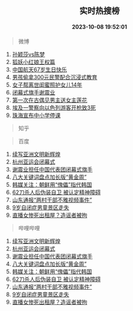 <div align="center"><h2>实时热搜榜</h2><h4>2023-10-08 19:52:01</h4></div>

> 微博  

1. [孙颖莎vs陈梦](https://s.weibo.com/weibo?q=%E5%AD%99%E9%A2%96%E8%8E%8Evs%E9%99%88%E6%A2%A6&t=31&band_rank=1&Refer=top)<br />
2. [狐妖小红娘王权篇](https://s.weibo.com/weibo?q=%E7%8B%90%E5%A6%96%E5%B0%8F%E7%BA%A2%E5%A8%98%E7%8E%8B%E6%9D%83%E7%AF%87&t=31&band_rank=2&Refer=top)<br />
3. [中国航天67岁生日快乐](https://s.weibo.com/weibo?q=%23%E4%B8%AD%E5%9B%BD%E8%88%AA%E5%A4%A967%E5%B2%81%E7%94%9F%E6%97%A5%E5%BF%AB%E4%B9%90%23&t=31&band_rank=3&Refer=top)<br />
4. [男孩偷拿300元民警配合沉浸式教育](https://s.weibo.com/weibo?q=%23%E7%94%B7%E5%AD%A9%E5%81%B7%E6%8B%BF300%E5%85%83%E6%B0%91%E8%AD%A6%E9%85%8D%E5%90%88%E6%B2%89%E6%B5%B8%E5%BC%8F%E6%95%99%E8%82%B2%23&t=31&band_rank=4&Refer=top)<br />
5. [女子帮离世闺蜜照护女儿14年](https://s.weibo.com/weibo?q=%23%E5%A5%B3%E5%AD%90%E5%B8%AE%E7%A6%BB%E4%B8%96%E9%97%BA%E8%9C%9C%E7%85%A7%E6%8A%A4%E5%A5%B3%E5%84%BF14%E5%B9%B4%23&t=31&band_rank=5&Refer=top)<br />
6. [闭幕式旗手谢震业](https://s.weibo.com/weibo?q=%23%E9%97%AD%E5%B9%95%E5%BC%8F%E6%97%97%E6%89%8B%E8%B0%A2%E9%9C%87%E4%B8%9A%23&t=31&band_rank=6&Refer=top)<br />
7. [第一次在古偶见男主送女主莲花](https://s.weibo.com/weibo?q=%23%E7%AC%AC%E4%B8%80%E6%AC%A1%E5%9C%A8%E5%8F%A4%E5%81%B6%E8%A7%81%E7%94%B7%E4%B8%BB%E9%80%81%E5%A5%B3%E4%B8%BB%E8%8E%B2%E8%8A%B1%23&t=31&band_rank=7&Refer=top)<br />
8. [埃及一警察向以色列游客开枪致3死](https://s.weibo.com/weibo?q=%23%E5%9F%83%E5%8F%8A%E4%B8%80%E8%AD%A6%E5%AF%9F%E5%90%91%E4%BB%A5%E8%89%B2%E5%88%97%E6%B8%B8%E5%AE%A2%E5%BC%80%E6%9E%AA%E8%87%B43%E6%AD%BB%23&t=31&band_rank=8&Refer=top)<br />
9. [珠海宣布中小学停课](https://s.weibo.com/weibo?q=%23%E7%8F%A0%E6%B5%B7%E5%AE%A3%E5%B8%83%E4%B8%AD%E5%B0%8F%E5%AD%A6%E5%81%9C%E8%AF%BE%23&t=31&band_rank=9&Refer=top)<br />

> 知乎  


> 百度  

1. [续写亚洲文明新辉煌](https://www.baidu.com/s?wd=%E7%BB%AD%E5%86%99%E4%BA%9A%E6%B4%B2%E6%96%87%E6%98%8E%E6%96%B0%E8%BE%89%E7%85%8C&sa=fyb_news&rsv_dl=fyb_news)<br />
2. [杭州亚运会闭幕式](https://www.baidu.com/s?wd=%E6%9D%AD%E5%B7%9E%E4%BA%9A%E8%BF%90%E4%BC%9A%E9%97%AD%E5%B9%95%E5%BC%8F&sa=fyb_news&rsv_dl=fyb_news)<br />
3. [谢震业担任中国代表团闭幕式旗手](https://www.baidu.com/s?wd=%E8%B0%A2%E9%9C%87%E4%B8%9A%E6%8B%85%E4%BB%BB%E4%B8%AD%E5%9B%BD%E4%BB%A3%E8%A1%A8%E5%9B%A2%E9%97%AD%E5%B9%95%E5%BC%8F%E6%97%97%E6%89%8B&sa=fyb_news&rsv_dl=fyb_news)<br />
4. [八大关键词盘点加长版“黄金周”](https://www.baidu.com/s?wd=%E5%85%AB%E5%A4%A7%E5%85%B3%E9%94%AE%E8%AF%8D%E7%9B%98%E7%82%B9%E5%8A%A0%E9%95%BF%E7%89%88%E2%80%9C%E9%BB%84%E9%87%91%E5%91%A8%E2%80%9D&sa=fyb_news&rsv_dl=fyb_news)<br />
5. [韩媒关注：朝鲜用“傀儡”指代韩国](https://www.baidu.com/s?wd=%E9%9F%A9%E5%AA%92%E5%85%B3%E6%B3%A8%EF%BC%9A%E6%9C%9D%E9%B2%9C%E7%94%A8%E2%80%9C%E5%82%80%E5%84%A1%E2%80%9D%E6%8C%87%E4%BB%A3%E9%9F%A9%E5%9B%BD&sa=fyb_news&rsv_dl=fyb_news)<br />
6. [62刀杀人后伪装自卫 被认定精神障碍](https://www.baidu.com/s?wd=62%E5%88%80%E6%9D%80%E4%BA%BA%E5%90%8E%E4%BC%AA%E8%A3%85%E8%87%AA%E5%8D%AB+%E8%A2%AB%E8%AE%A4%E5%AE%9A%E7%B2%BE%E7%A5%9E%E9%9A%9C%E7%A2%8D&sa=fyb_news&rsv_dl=fyb_news)<br />
7. [山东通报“两村干部不雅视频事件”](https://www.baidu.com/s?wd=%E5%B1%B1%E4%B8%9C%E9%80%9A%E6%8A%A5%E2%80%9C%E4%B8%A4%E6%9D%91%E5%B9%B2%E9%83%A8%E4%B8%8D%E9%9B%85%E8%A7%86%E9%A2%91%E4%BA%8B%E4%BB%B6%E2%80%9D&sa=fyb_news&rsv_dl=fyb_news)<br />
8. [9岁自闭症男童景区走失](https://www.baidu.com/s?wd=9%E5%B2%81%E8%87%AA%E9%97%AD%E7%97%87%E7%94%B7%E7%AB%A5%E6%99%AF%E5%8C%BA%E8%B5%B0%E5%A4%B1&sa=fyb_news&rsv_dl=fyb_news)<br />
9. [直播女惨死出租屋？造谣者被拘](https://www.baidu.com/s?wd=%E7%9B%B4%E6%92%AD%E5%A5%B3%E6%83%A8%E6%AD%BB%E5%87%BA%E7%A7%9F%E5%B1%8B%EF%BC%9F%E9%80%A0%E8%B0%A3%E8%80%85%E8%A2%AB%E6%8B%98&sa=fyb_news&rsv_dl=fyb_news)<br />

> 哔哩哔哩  

1. [续写亚洲文明新辉煌](https://www.baidu.com/s?wd=%E7%BB%AD%E5%86%99%E4%BA%9A%E6%B4%B2%E6%96%87%E6%98%8E%E6%96%B0%E8%BE%89%E7%85%8C&sa=fyb_news&rsv_dl=fyb_news)<br />
2. [杭州亚运会闭幕式](https://www.baidu.com/s?wd=%E6%9D%AD%E5%B7%9E%E4%BA%9A%E8%BF%90%E4%BC%9A%E9%97%AD%E5%B9%95%E5%BC%8F&sa=fyb_news&rsv_dl=fyb_news)<br />
3. [谢震业担任中国代表团闭幕式旗手](https://www.baidu.com/s?wd=%E8%B0%A2%E9%9C%87%E4%B8%9A%E6%8B%85%E4%BB%BB%E4%B8%AD%E5%9B%BD%E4%BB%A3%E8%A1%A8%E5%9B%A2%E9%97%AD%E5%B9%95%E5%BC%8F%E6%97%97%E6%89%8B&sa=fyb_news&rsv_dl=fyb_news)<br />
4. [八大关键词盘点加长版“黄金周”](https://www.baidu.com/s?wd=%E5%85%AB%E5%A4%A7%E5%85%B3%E9%94%AE%E8%AF%8D%E7%9B%98%E7%82%B9%E5%8A%A0%E9%95%BF%E7%89%88%E2%80%9C%E9%BB%84%E9%87%91%E5%91%A8%E2%80%9D&sa=fyb_news&rsv_dl=fyb_news)<br />
5. [韩媒关注：朝鲜用“傀儡”指代韩国](https://www.baidu.com/s?wd=%E9%9F%A9%E5%AA%92%E5%85%B3%E6%B3%A8%EF%BC%9A%E6%9C%9D%E9%B2%9C%E7%94%A8%E2%80%9C%E5%82%80%E5%84%A1%E2%80%9D%E6%8C%87%E4%BB%A3%E9%9F%A9%E5%9B%BD&sa=fyb_news&rsv_dl=fyb_news)<br />
6. [62刀杀人后伪装自卫 被认定精神障碍](https://www.baidu.com/s?wd=62%E5%88%80%E6%9D%80%E4%BA%BA%E5%90%8E%E4%BC%AA%E8%A3%85%E8%87%AA%E5%8D%AB+%E8%A2%AB%E8%AE%A4%E5%AE%9A%E7%B2%BE%E7%A5%9E%E9%9A%9C%E7%A2%8D&sa=fyb_news&rsv_dl=fyb_news)<br />
7. [山东通报“两村干部不雅视频事件”](https://www.baidu.com/s?wd=%E5%B1%B1%E4%B8%9C%E9%80%9A%E6%8A%A5%E2%80%9C%E4%B8%A4%E6%9D%91%E5%B9%B2%E9%83%A8%E4%B8%8D%E9%9B%85%E8%A7%86%E9%A2%91%E4%BA%8B%E4%BB%B6%E2%80%9D&sa=fyb_news&rsv_dl=fyb_news)<br />
8. [9岁自闭症男童景区走失](https://www.baidu.com/s?wd=9%E5%B2%81%E8%87%AA%E9%97%AD%E7%97%87%E7%94%B7%E7%AB%A5%E6%99%AF%E5%8C%BA%E8%B5%B0%E5%A4%B1&sa=fyb_news&rsv_dl=fyb_news)<br />
9. [直播女惨死出租屋？造谣者被拘](https://www.baidu.com/s?wd=%E7%9B%B4%E6%92%AD%E5%A5%B3%E6%83%A8%E6%AD%BB%E5%87%BA%E7%A7%9F%E5%B1%8B%EF%BC%9F%E9%80%A0%E8%B0%A3%E8%80%85%E8%A2%AB%E6%8B%98&sa=fyb_news&rsv_dl=fyb_news)<br />
